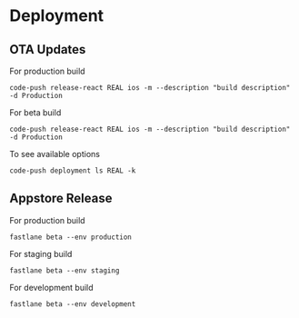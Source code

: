 # Deployment

## OTA Updates
For production build
```
code-push release-react REAL ios -m --description "build description" -d Production
```

For beta build
```
code-push release-react REAL ios -m --description "build description" -d Production
```

To see available options
```
code-push deployment ls REAL -k
```

## Appstore Release
For production build
```
fastlane beta --env production
```

For staging build
```
fastlane beta --env staging
```

For development build
```
fastlane beta --env development
```